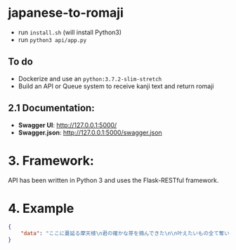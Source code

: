 

# japanese-to-romaji

- run `install.sh` (will install Python3)
- run `python3 api/app.py`

## To do


- Dockerize and use an `python:3.7.2-slim-stretch`
- Build an API or Queue system to receive kanji text and return romaji


## 2.1 Documentation: 

 - **Swagger UI**: http://127.0.0.1:5000/
 - **Swagger.json**: http://127.0.0.1:5000/swagger.json
 
# 3. Framework:

API has been written in Python 3 and uses the Flask-RESTful framework.
 
# 4. Example

```json
{
    "data": "ここに蔓延る摩天楼\n君の確かな芽を摘んできた\n\n叶えたいもの全て奪い攫っては\n僕をねじ曲げてく\n\n価値観違い\n嫌いなあいつは\n滑稽なんて嗤いあって\n上品な言葉\n乗せあって待って焦って足掻いた\nせっせ\n知恵を絞って\nせっせ\n欲をかいて\nエゴに堕ちてゆけ\n\nあなたは言った\n消耗品さ\nだけど私は\nまだ考えてるわ\nいつかまた\nこうやって\n踊ってやってくれないか\n\n辛気を纏った\n少年少女\n憂さを晴らした\nイエスマン患者\n誰も何者でもないもの\n真意を知れば最期になるならさ\n舌が乾くまで話そうぜ\n\n虚勢を張って\n自分を失った\n虚言を吐いて\n幻になった\n\n馬鹿になって\n宙を舞って\nしたらもう\n壊れてしまいました\n\n純粋で透明な少年のさ\n感情に魔を差してやってんのさ\n\n思い出して思い出して考えては\n辿り着きさえもしないや\n\nあなたが言った\n本当の意を\n世界の片隅で考えてるわ\n\n冷えきった\n嘘さえも\n溶かしてやってくれるのなら\n\n孤独を知った才能人と\n明日を選んだ\nメランコリー患者\n\n戻れない僕にさようなら\n指を加えて\n泣いても無駄だから\nいつかまた\n\n最終列車を待つわ\nあなたの帰りはないけど\nここに居るべきではないこと\n今全てを飲みこめやしないけど\n\n遠くからみたら\nあなた幸せそうねでも\n痛くて\n痛くて\n全部知ってるから\n\nあなたは言った\n消耗品さ\nだけど私は\nまだ考えてるわ\nいつかまた\nこうやって\n踊ってやってくれないか\n\n辛気を纏った\n少年少女\n憂さを晴らした\nイエスマン患者\n誰も何者でもないもの\n真意を知れば最期になるならさ\n舌が乾くまで話そうぜ\n\nそして僕ら逸話になって\n今不確かな笑みを浮かべては\n誰も知らなかった物語を今\n君に話すから"
}

```
